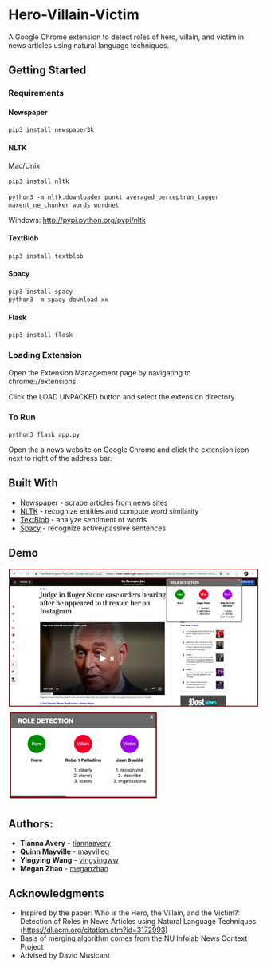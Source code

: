 # Hero-Villain-Victim
A Google Chrome extension to detect roles of hero, villain, and victim in news articles using natural language techniques.

## Getting Started

### Requirements
#### Newspaper
```
pip3 install newspaper3k
```
#### NLTK

Mac/Unix
```
pip3 install nltk

python3 -m nltk.downloader punkt averaged_perceptron_tagger maxent_ne_chunker words wordnet
```
Windows: http://pypi.python.org/pypi/nltk

#### TextBlob
```
pip3 install textblob
```
#### Spacy
```
pip3 install spacy
python3 -m spacy download xx
```
#### Flask
```
pip3 install flask
```
### Loading Extension
Open the Extension Management page by navigating to chrome://extensions.

Click the LOAD UNPACKED button and select the extension directory.

### To Run
```
python3 flask_app.py
```
Open the a news website on Google Chrome and click the extension icon next to right of the address bar.

## Built With
* [Newspaper](https://github.com/codelucas/newspaper) - scrape articles from news sites
* [NLTK](https://www.nltk.org/) - recognize entities and compute word similarity
* [TextBlob](https://textblob.readthedocs.io/en/dev/) - analyze sentiment of words
* [Spacy](https://spacy.io/) - recognize active/passive sentences

## Demo
<img src="img-demo/img1.png">
<img src="img-demo/img2.png" width="60%">

## Authors:
* **Tianna Avery** - [tiannaavery](https://github.com/tiannaavery)
* **Quinn Mayville** - [mayvilleq](https://github.com/mayvilleq)
* **Yingying Wang** - [yingyingww](https://github.com/yingyingww)
* **Megan Zhao** - [meganzhao](https://github.com/meganzhao)

## Acknowledgments

* Inspired by the paper: Who is the Hero, the Villain, and the Victim?: Detection of Roles in News Articles using Natural Language Techniques (https://dl.acm.org/citation.cfm?id=3172993)
* Basis of merging algorithm comes from the NU Infolab News Context Project
* Advised by David Musicant
